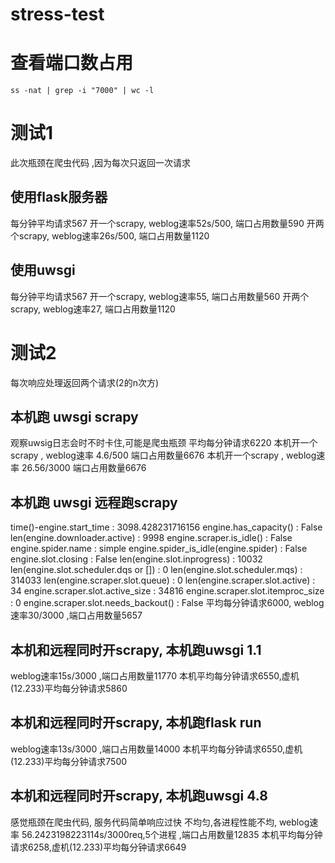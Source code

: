 # stress-test

# 查看端口数占用
`ss -nat | grep -i "7000" | wc -l`


# 测试1
此次瓶颈在爬虫代码 ,因为每次只返回一次请求

## 使用flask服务器
每分钟平均请求567
开一个scrapy, weblog速率52s/500, 端口占用数量590
开两个scrapy, weblog速率26s/500, 端口占用数量1120

##  使用uwsgi 
每分钟平均请求567
开一个scrapy, weblog速率55, 端口占用数量560
开两个scrapy, weblog速率27, 端口占用数量1120

# 测试2
每次响应处理返回两个请求(2的n次方)

## 本机跑 uwsgi scrapy
观察uwsig日志会时不时卡住,可能是爬虫瓶颈
平均每分钟请求6220
本机开一个scrapy , weblog速率 4.6/500 端口占用数量6676
本机开一个scrapy , weblog速率 26.56/3000 端口占用数量6676

## 本机跑 uwsgi 远程跑scrapy
time()-engine.start_time                        : 3098.428231716156
engine.has_capacity()                           : False
len(engine.downloader.active)                   : 9998
engine.scraper.is_idle()                        : False
engine.spider.name                              : simple
engine.spider_is_idle(engine.spider)            : False
engine.slot.closing                             : False
len(engine.slot.inprogress)                     : 10032
len(engine.slot.scheduler.dqs or [])            : 0
len(engine.slot.scheduler.mqs)                  : 314033
len(engine.scraper.slot.queue)                  : 0
len(engine.scraper.slot.active)                 : 34
engine.scraper.slot.active_size                 : 34816
engine.scraper.slot.itemproc_size               : 0
engine.scraper.slot.needs_backout()             : False
平均每分钟请求6000, weblog速率30/3000 ,端口占用数量5657

## 本机和远程同时开scrapy, 本机跑uwsgi 1.1

weblog速率15s/3000 ,端口占用数量11770
本机平均每分钟请求6550,虚机(12.233)平均每分钟请求5860


## 本机和远程同时开scrapy, 本机跑flask run

weblog速率13s/3000 ,端口占用数量14000
本机平均每分钟请求6550,虚机(12.233)平均每分钟请求7500


## 本机和远程同时开scrapy, 本机跑uwsgi 4.8
感觉瓶颈在爬虫代码, 服务代码简单响应过快
不均匀,各进程性能不均, 
weblog速率 56.2423198223114s/3000req,5个进程 ,端口占用数量12835
本机平均每分钟请求6258,虚机(12.233)平均每分钟请求6649 


